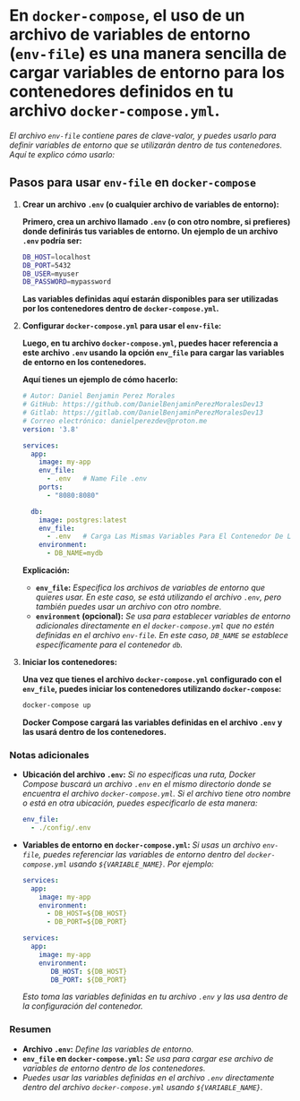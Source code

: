 <!-- Autor: Daniel Benjamin Perez Morales -->
<!-- GitHub: https://github.com/DanielBenjaminPerezMoralesDev13 -->
<!-- Gitlab: https://gitlab.com/DanielBenjaminPerezMoralesDev13 -->
<!-- Correo electrónico: danielperezdev@proton.me -->

# **En `docker-compose`, el uso de un archivo de variables de entorno (`env-file`) es una manera sencilla de cargar variables de entorno para los contenedores definidos en tu archivo `docker-compose.yml`.**

*El archivo `env-file` contiene pares de clave-valor, y puedes usarlo para definir variables de entorno que se utilizarán dentro de tus contenedores. Aquí te explico cómo usarlo:*

## **Pasos para usar `env-file` en `docker-compose`**

1. **Crear un archivo `.env` (o cualquier archivo de variables de entorno):**

   **Primero, crea un archivo llamado `.env` (o con otro nombre, si prefieres) donde definirás tus variables de entorno. Un ejemplo de un archivo `.env` podría ser:**

   ```bash
   DB_HOST=localhost
   DB_PORT=5432
   DB_USER=myuser
   DB_PASSWORD=mypassword
   ```

   **Las variables definidas aquí estarán disponibles para ser utilizadas por los contenedores dentro de `docker-compose.yml`.**

2. **Configurar `docker-compose.yml` para usar el `env-file`:**

   **Luego, en tu archivo `docker-compose.yml`, puedes hacer referencia a este archivo `.env` usando la opción `env_file` para cargar las variables de entorno en los contenedores.**

   **Aquí tienes un ejemplo de cómo hacerlo:**

   ```yaml
   # Autor: Daniel Benjamin Perez Morales
   # GitHub: https://github.com/DanielBenjaminPerezMoralesDev13
   # Gitlab: https://gitlab.com/DanielBenjaminPerezMoralesDev13
   # Correo electrónico: danielperezdev@proton.me
   version: '3.8'

   services:
     app:
       image: my-app
       env_file:
         - .env   # Name File .env
       ports:
         - "8080:8080"

     db:
       image: postgres:latest
       env_file:
         - .env   # Carga Las Mismas Variables Para El Contenedor De La Base De Datos
       environment:
         - DB_NAME=mydb
   ```

   **Explicación:**
   - **`env_file`:** *Especifica los archivos de variables de entorno que quieres usar. En este caso, se está utilizando el archivo `.env`, pero también puedes usar un archivo con otro nombre.*
   - **`environment` (opcional):** *Se usa para establecer variables de entorno adicionales directamente en el `docker-compose.yml` que no estén definidas en el archivo `env-file`. En este caso, `DB_NAME` se establece específicamente para el contenedor `db`.*

3. **Iniciar los contenedores:**

   **Una vez que tienes el archivo `docker-compose.yml` configurado con el `env_file`, puedes iniciar los contenedores utilizando `docker-compose`:**

   ```bash
   docker-compose up
   ```

   **Docker Compose cargará las variables definidas en el archivo `.env` y las usará dentro de los contenedores.**

### **Notas adicionales**

- **Ubicación del archivo `.env`:** *Si no especificas una ruta, Docker Compose buscará un archivo `.env` en el mismo directorio donde se encuentra el archivo `docker-compose.yml`. Si el archivo tiene otro nombre o está en otra ubicación, puedes especificarlo de esta manera:*

   ```yaml
   env_file:
     - ./config/.env
   ```

- **Variables de entorno en `docker-compose.yml`:** *Si usas un archivo `env-file`, puedes referenciar las variables de entorno dentro del `docker-compose.yml` usando `${VARIABLE_NAME}`. Por ejemplo:*

   ```yaml
   services:
     app:
       image: my-app
       environment:
         - DB_HOST=${DB_HOST}
         - DB_PORT=${DB_PORT}
   ```

   ```yaml
   services:
     app:
       image: my-app
       environment:
          DB_HOST: ${DB_HOST}
          DB_PORT: ${DB_PORT}
   ```

   *Esto toma las variables definidas en tu archivo `.env` y las usa dentro de la configuración del contenedor.*

### **Resumen**

- **Archivo `.env`:** *Define las variables de entorno.*
- **`env_file` en `docker-compose.yml`:** *Se usa para cargar ese archivo de variables de entorno dentro de los contenedores.*
- *Puedes usar las variables definidas en el archivo `.env` directamente dentro del archivo `docker-compose.yml` usando `${VARIABLE_NAME}`.*
